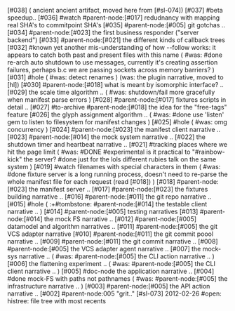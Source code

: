 [#038]       ( ancient ancient artifact, moved here from [#sl-074])
[#037] #beta speedup..
[#036] #watch #parent-node:[#017]
               redudnancy with mapping real SHA's to commitpoint SHA's
[#035]       #parent-node:[#005] git gotchas ..
[#034]       #parent-node:[#023] the first business responder ("server backend")
[#033]       #parent-node:[#021] the different kinds of callback trees
[#032] #known yet another mis-understanding of how --follow works:
             it appears to catch both past and present files with this name
             ( #was: #done re-arch auto shutdown to use messages, currently
               it's creating assertion failures, perhaps b.c we are passing
               sockets across memory barriers? )
[#031] #hole  ( #was: detect renames )
               (was: the plugin narrative, moved to [hl])
[#030]       #parent-node:[#018] what is meant by isomorphic interface? ..
[#029]       the scale time algorithm ..
             ( #was: shutdown/fail more gracefully when manifest parse errors )
[#028]       #parent-node:[#017] fixtures scripts in detail ..
[#027]       #to-archive #parent-node:[#018] the idea for the "free-tags" feature
[#026]       the glyph assignment algorithm ..
             ( #was: #done use 'listen' gem to listen to filesystem for manifest changes )
[#025] #hole ( #was: omg concurrency )
[#024]       #parent-node:[#023] the manifest client narrative ..
[#023]       #parent-node:[#014] the mock system narrative ..
[#022]       the shutdown timer and heartbeat narrative ..
[#021]       #tracking places where we hit the page limit
             ( #was:
               #DONE #experimental is it practical to "#rainbow-kick" the server?
               #done just for the lols different rubies talk on the same system )
[#019] #watch filenames with special characters in them
             ( #was: #done fixture server is a long running process, doesn't need to
             re-parse the whole manifest file for each request (read [#018]) )
[#018]       #parent-node:[#023] the manifest server ..
[#017]       #parent-node:[#023] the fixtures building narrative ..
[#016]       #parent-node:[#011] the git repo narrative ..
[#015] #hole
             ( :+#tombstone: #parent-node:[#014] the testable client narrative .. )
[#014]       #parent-node:[#005] testing narratives
[#013]       #parent-node:[#014] the mock FS narrative ..
[#012]       #parent-node:[#005] datamodel and algorithm narratives ..
[#011]       #parent-node:[#005] the git VCS adapter narrative
[#010]       #parent-node:[#011] the git commit poool narrative ..
[#009]       #parent-node:[#011] the git commit narrative ..
[#008]       #parent-node:[#005] the VCS adapter agent narrative ..
[#007]       the mock-sys narrative ..
             ( #was: #parent-node:[#005] the CLI action narrative .. )
[#006]       the flattening experiment ..
             ( #was: #parent-node:[#005] the CLI client narrative .. )
[#005]       #doc-node the application narrative ..
[#004]       #done mock-FS with paths not pathnames
             ( #was: #parent-node:[#005] the infrastructure narrative .. )
[#003]       #parent-node:[#005] the API action narrative ..
[#002]       #parent-node:005 "grit.."
[#sl-073] 2012-02-26 #open: histree: file tree with most recents
